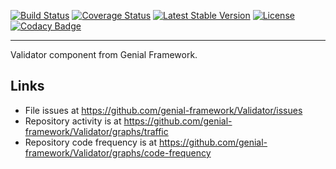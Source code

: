 [![Build Status](https://travis-ci.org/genial-framework/Validator.svg?branch=master)](https://travis-ci.org/genial-framework/Validator) [![Coverage Status](https://coveralls.io/repos/github/Genial-Framework/Validator/badge.svg?branch=master)](https://coveralls.io/github/Genial-Framework/Validator?branch=master) [![Latest Stable Version](https://poser.pugx.org/genial-framework/validator/v/stable)](https://packagist.org/packages/genial-framework/validator) [![License](https://poser.pugx.org/genial-framework/validator/license)](https://packagist.org/packages/genial-framework/validator) [![Codacy Badge](https://api.codacy.com/project/badge/Grade/d6b0d8e06b464b068f1c954c618738ee)](https://www.codacy.com/app/nenglish443/Validator?utm_source=github.com&amp;utm_medium=referral&amp;utm_content=genial-framework/Validator&amp;utm_campaign=Badge_Grade)

-------
Validator component from Genial Framework.

## Links
- File issues at https://github.com/genial-framework/Validator/issues
- Repository activity is at https://github.com/genial-framework/Validator/graphs/traffic
- Repository code frequency is at https://github.com/genial-framework/Validator/graphs/code-frequency
